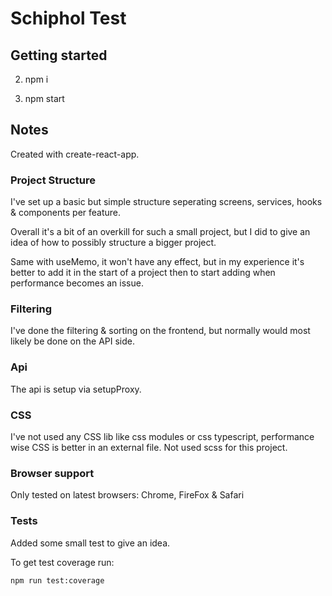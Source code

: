 # Schiphol Test

## Getting started
2. npm i

3. npm start

## Notes
Created with create-react-app.

### Project Structure
I've set up a basic but simple structure seperating screens, services, hooks & components per feature. 

Overall it's a bit of an overkill for such a small project, but I did to give an idea of how to possibly structure a bigger project. 

Same with useMemo, it won't have any effect, but in my experience it's better to add it in the start of a project then to start adding when performance becomes an issue.

### Filtering
I've done the filtering & sorting on the frontend, but normally would most likely be done on the API side.

### Api
The api is setup via setupProxy.

### CSS
I've not used any CSS lib like css modules or css typescript, performance wise CSS is better in an external file. Not used scss for this project. 

### Browser support
Only tested on latest browsers: Chrome, FireFox & Safari

###  Tests
Added some small test to give an idea. 

To get test coverage run:

```
npm run test:coverage
```
